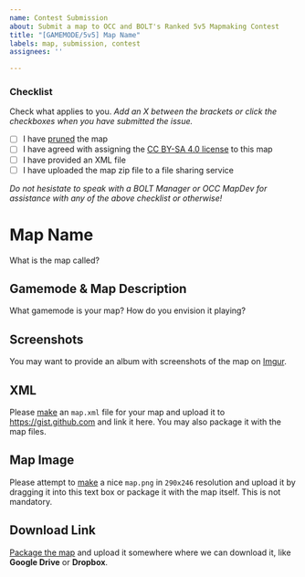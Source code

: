 ```yaml
---
name: Contest Submission
about: Submit a map to OCC and BOLT's Ranked 5v5 Mapmaking Contest
title: "[GAMEMODE/5v5] Map Name"
labels: map, submission, contest
assignees: ''

---
```


### Checklist
Check what applies to you. *Add an X between the brackets or click the checkboxes when you have submitted the issue.*
- [ ] I have [pruned](https://pgm.dev/docs/guides/packaging/pruning-chunks) the map
- [ ] I have agreed with assigning the [CC BY-SA 4.0 license](https://creativecommons.org/licenses/by-sa/4.0/) to this map
- [ ] I have provided an XML file
- [ ] I have uploaded the map zip file to a file sharing service

*Do not hesistate to speak with a BOLT Manager or OCC MapDev for assistance with any of the above checklist or otherwise!*

# Map Name
What is the map called?

## Gamemode & Map Description  
What gamemode is your map? How do you envision it playing?

## Screenshots
You may want to provide an album with screenshots of the map on [Imgur](https://imgur.com).

## XML
Please [make](https://pgm.dev/docs/guides/packaging/compiling-and-releasing#the-maps-xml-file) an `map.xml` file for your map and upload it to https://gist.github.com and link it here. You may also package it with the map files.

## Map Image
Please attempt to [make](https://pgm.dev/docs/guides/packaging/compiling-and-releasing#the-map-image) a nice `map.png` in `290x246` resolution and upload it by dragging it into this text box or package it with the map itself. This is not mandatory.

## Download Link
[Package the map](https://pgm.dev/docs/guides/packaging/compiling-and-releasing#compressing-the-folder-to-a-zip-file) and upload it somewhere where we can download it, like **Google Drive** or **Dropbox**.
